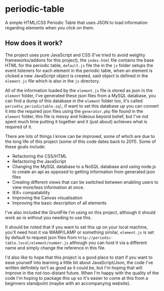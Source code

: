 periodic-table
==============

A simple HTML/CSS Periodic Table that uses JSON to load information regarding elements when you click on them.

## How does it work?

The project uses pure JavaScript and CSS (I've tried to avoid weighty frameworks/addons for this project), the `index.html` file contains the base HTML for the periodic table, `default.js` file the in the `js` folder setups the event listeners for each element in the periodic table, when an element is clicked a new JavaScript object is created, said object is defined in the `element.js` file which is also in the `js` directory.

All of the information loaded by the `element.js` file is stored as json in the `element` folder, I've generated these json files from a MySQL database, you can find a dump of this database in the `element` folder too, it's called `periodta_periodictable.sql`, if want to set this database up you can convert it into the required json files using the `generator.php` file found in the `element` folder, this file is messy and hideous beyond belief, but I've not spent much time putting it together and it (just about) achieves what is required of it.

There are lots of things I know can be improved, some of which are due to the long life of this project (some of this code dates back to 2011). Some of these goals include:

  - Refactoring the CSS/HTML
  - Refactoring the JavaScript
  - Changing the MySQL database to a NoSQL database and using node.js to create an api as opposed to getting information from generated json files
  - Creating different views that can be switched between enabling users to view more/less information at once.
  - IE8+ compatability
  - Improving the Canvas visualisation
  - Improving the basic description of all elements

I've also included the GruntFile I'm using on this project, although it should work as-is without you needing to use this.

It should be noted that if you want to set this up on your local machine, you'll need host it via WAMP/LAMP or something similar, `element.js` is set by default to request json files from `http://periodic-table.local/element/number.js` although you can host it via a different name and simply change the reference in this file.

I'd also like to hope that this project is a good place to start if you want to ease yourself into learning a little bit about JavaScript/Json, the code I've written definitely isn't as good as it could be, but I'm hoping that will improve in the not-too-distant future. When I'm happy with the quality of the code I'm hoping to package this up so it's easier to come at this from a beginners standpoint (maybe with an accompanying website). 